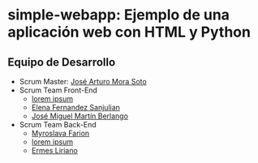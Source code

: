 # simple-webapp: Ejemplo de una aplicación web con HTML y Python

## Equipo de Desarrollo

* Scrum Master: [José Arturo Mora Soto](https://github.com/jarturomora)
* Scrum Team Front-End
  * [lorem ipsum](#)
  * [Elena Fernandez Sanjulian](https://github.com/elena992)
  * [José Miguel Martín Berlango](#)
* Scrum Team Back-End
  * [Myroslava Farion](https://github.com/MyroslavaF)
  * [lorem ipsum](#)
  * [Ermes Liriano](https://github.com/ermesliriano)
